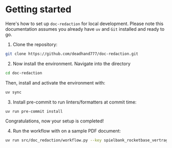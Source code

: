 # Getting started

Here's how to set up `doc-redaction` for local development.
Please note this documentation assumes you already have `uv` and `Git` installed and ready to go.

1. Clone the repository:

```bash
git clone https://github.com/deadhand777/doc-redaction.git
```

2. Now install the environment. Navigate into the directory

```bash
cd doc-redaction
```

Then, install and activate the environment with:

```bash
uv sync
```

3. Install pre-commit to run linters/formatters at commit time:

```bash
uv run pre-commit install
```

Congratulations, now your setup is completed!

4. Run the workflow with on a sample PDF document:

```bash
uv run src/doc_redaction/workflow.py --key spielbank_rocketbase_vertrag
```
